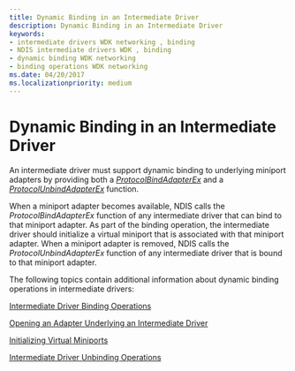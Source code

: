 ```yaml
---
title: Dynamic Binding in an Intermediate Driver
description: Dynamic Binding in an Intermediate Driver
keywords:
- intermediate drivers WDK networking , binding
- NDIS intermediate drivers WDK , binding
- dynamic binding WDK networking
- binding operations WDK networking
ms.date: 04/20/2017
ms.localizationpriority: medium
---
```


# Dynamic Binding in an Intermediate Driver





An intermediate driver must support dynamic binding to underlying miniport adapters by providing both a [*ProtocolBindAdapterEx*](/windows-hardware/drivers/ddi/ndis/nc-ndis-protocol_bind_adapter_ex) and a [*ProtocolUnbindAdapterEx*](/windows-hardware/drivers/ddi/ndis/nc-ndis-protocol_unbind_adapter_ex) function.

When a miniport adapter becomes available, NDIS calls the *ProtocolBindAdapterEx* function of any intermediate driver that can bind to that miniport adapter. As part of the binding operation, the intermediate driver should initialize a virtual miniport that is associated with that miniport adapter. When a miniport adapter is removed, NDIS calls the *ProtocolUnbindAdapterEx* function of any intermediate driver that is bound to that miniport adapter.

The following topics contain additional information about dynamic binding operations in intermediate drivers:

[Intermediate Driver Binding Operations](intermediate-driver-binding-operations.md)

[Opening an Adapter Underlying an Intermediate Driver](opening-an-adapter-underlying-an-intermediate-driver.md)

[Initializing Virtual Miniports](initializing-virtual-miniports.md)

[Intermediate Driver Unbinding Operations](intermediate-driver-unbinding-operations.md)

 

